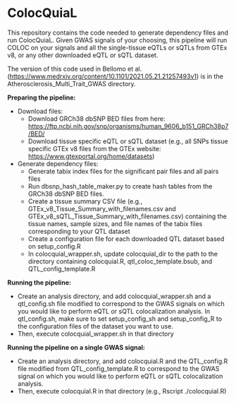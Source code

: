 # ColocQuiaL

This repository contains the code needed to generate dependency files and run ColocQuiaL. Given GWAS signals of your choosing, this pipeline will run COLOC on your signals and all the single-tissue eQTLs or sQTLs from GTEx v8, or any other downloaded eQTL or sQTL dataset.

The version of this code used in Bellomo et al. (https://www.medrxiv.org/content/10.1101/2021.05.21.21257493v1) is in the Atherosclerosis_Multi_Trait_GWAS directory.

**Preparing the pipeline:**
- Download files:
  - Download GRCh38 dbSNP BED files from here: https://ftp.ncbi.nih.gov/snp/organisms/human_9606_b151_GRCh38p7/BED/
  - Download tissue specific eQTL or sQTL dataset (e.g., all SNPs tissue specific GTEx v8 files from the GTEx website: https://www.gtexportal.org/home/datasets)
- Generate dependency files:
  - Generate tabix index files for the significant pair files and all pairs files
  - Run dbsnp_hash_table_maker.py to create hash tables from the GRCh38 dbSNP BED files.
  - Create a tissue summary CSV file (e.g., GTEx_v8_Tissue_Summary_with_filenames.csv and GTEx_v8_sQTL_Tissue_Summary_with_filenames.csv) containing the tissue names, sample sizes, and file names of the tabix files corresponding to your QTL dataset 
  - Create a configuration file for each downloaded QTL dataset based on setup_config.R
  - In colocquial_wrapper.sh, update colocquial_dir to the path to the directory containing colocquial.R, qtl_coloc_template.bsub, and QTL_config_template.R

**Running the pipeline:**
- Create an analysis directory, and add colocquial_wrapper.sh and a qtl_config.sh file modified to correspond to the GWAS signals on which you would like to perform eQTL or sQTL colocalization analysis. In qtl_config.sh, make sure to set setup_config_sh and setup_config_R to the configuration files of the dataset you want to use.
- Then, execute colocquial_wrapper.sh in that directory

**Running the pipeline on a single GWAS signal:**
- Create an analysis directory, and add colocquial.R and the QTL_config.R file modified from QTL_config_template.R to correspond to the GWAS signal on which you would like to perform eQTL or sQTL colocalization analysis.
- Then, execute colocquial.R in that directory (e.g., Rscript ./colocquial.R)
